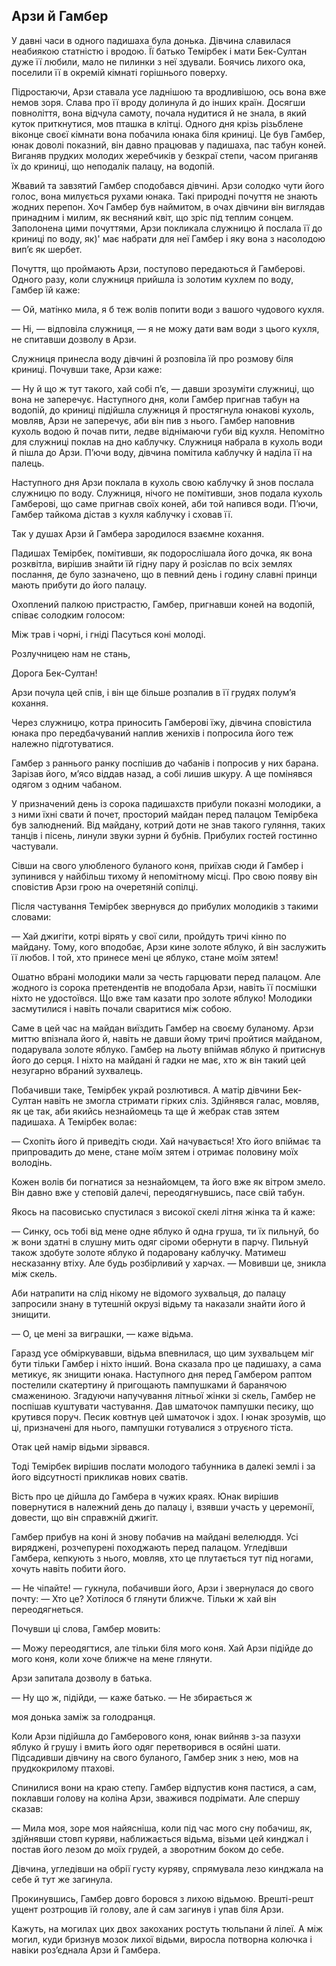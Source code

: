 ## Арзи й Гамбер

У давні часи в одного падишаха була донька. Дівчина славилася неабиякою статністю і вродою. Її батько Темірбек і мати Бек-Султан дуже її любили, мало не пилинки з неї здували. Боячись лихого ока, поселили її в окремій кімнаті горішнього поверху.

Підростаючи, Арзи ставала усе ладнішою та вродливішою, ось вона вже немов зоря. Слава про її вроду долинула й до інших країн. Досягши повноліття, вона відчула самоту, почала нудитися й не знала, в який куток приткнутися, мов пташка в клітці. Одного дня крізь різьблене віконце своєї кімнати вона побачила юнака біля криниці. Це був Гамбер, юнак доволі показний, він давно працював у падишаха, пас табун коней. Виганяв прудких молодих жеребчиків у безкраї степи, часом приганяв їх до криниці, що неподалік палацу, на водопій.

Жвавий та завзятий Гамбер сподобався дівчині. Арзи солодко чути його голос, вона милується рухами юнака. Такі природні почуття не знають жодних перепон. Хоч Гамбер був наймитом, в очах дівчини він виглядав принадним і милим, як весняний квіт, що зріс під теплим сонцем. Заполонена цими почуттями, Арзи покликала служницю й послала її до криниці по воду, як)' має набрати для неї Гамбер і яку вона з насолодою вип’є як шербет.

Почуття, що проймають Арзи, поступово передаються й Гамберові. Одного разу, коли служниця прийшла із золотим кухлем по воду, Гамбер їй каже:

— Ой, матінко мила, я б теж волів попити води з вашого чудового кухля.

— Ні, — відповіла служниця, — я не можу дати вам води з цього кухля, не спитавши дозволу в Арзи.

Служниця принесла воду дівчині й розповіла їй про розмову біля криниці. Почувши таке, Арзи каже:

— Ну й що ж тут такого, хай собі п’є, — давши зрозуміти служниці, що вона не заперечує. Наступного дня, коли Гамбер пригнав табун на водопій, до криниці підійшла служниця й простягнула юнакові кухоль, мовляв, Арзи не заперечує, аби він пив з нього. Гамбер наповнив кухоль водою й почав пити, ледве віднімаючи губи від кухля. Непомітно для служниці поклав на дно каблучку. Служниця набрала в кухоль води й пішла до Арзи. П’ючи воду, дівчина помітила каблучку й наділа її на палець.

Наступного дня Арзи поклала в кухоль свою каблучку й знов послала служницю по воду. Служниця, нічого не помітивши, знов подала кухоль Гамберові, що саме пригнав своїх коней, аби той напився води. П’ючи, Гамбер тайкома дістав з кухля каблучку і сховав її.

Так у душах Арзи й Гамбера зародилося взаємне кохання.

Падишах Темірбек, помітивши, як подорослішала його дочка, як вона розквітла, вирішив знайти їй гідну пару й розіслав по всіх землях послання, де було зазначено, що в певний день і годину славні принци мають прибути до його палацу.

Охоплений палкою пристрастю, Гамбер, пригнавши коней на водопій, співає солодким голосом:

Між трав і чорні, і гніді Пасуться коні молоді.

Розлучницею нам не стань,

Дорога Бек-Султан!

Арзи почула цей спів, і він ще більше розпалив в її грудях полум’я кохання.

Через служницю, котра приносить Гамберові їжу, дівчина сповістила юнака про передбачуваний наплив женихів і попросила його теж належно підготуватися.

Гамбер з раннього ранку поспішив до чабанів і попросив у них барана. Зарізав його, м’ясо віддав назад, а собі лишив шкуру. А ще помінявся одягом з одним чабаном.

У призначений день із сорока падишахств прибули показні молодики, а з ними їхні свати й почет, просторий майдан перед палацом Темірбека був залюднений. Від майдану, котрий доти не знав такого гуляння, таких танців і пісень, линули звуки зурни й бубнів. Прибулих гостей гостинно частували.

Сівши на свого улюбленого буланого коня, приїхав сюди й Гамбер і зупинився у найбільш тихому й непомітному місці. Про свою появу він сповістив Арзи грою на очеретяній сопілці.

Після частування Темірбек звернувся до прибулих молодиків з такими словами:

— Хай джигіти, котрі вірять у свої сили, пройдуть тричі кінно по майдану. Тому, кого вподобає, Арзи кине золоте яблуко, й він заслужить її любов. І той, хто принесе мені це яблуко, стане моїм зятем!

Ошатно вбрані молодики мали за честь гарцювати перед палацом. Але жодного із сорока претендентів не вподобала Арзи, навіть її посмішки ніхто не удостоївся. Що вже там казати про золоте яблуко! Молодики засмутилися і навіть почали сваритися між собою.

Саме в цей час на майдан виїздить Гамбер на своєму буланому. Арзи миттю впізнала його й, навіть не давши йому тричі пройтися майданом, подарувала золоте яблуко. Гамбер на льоту впіймав яблуко й притиснув його до серця. І ніхто на майдані й гадки не має, хто ж він такий цей незугарно вбраний зухвалець.

Побачивши таке, Темірбек украй розлютився. А матір дівчини Бек-Султан навіть не змогла стримати гірких сліз. Здійнявся галас, мовляв, як це так, аби якийсь незнайомець та ще й жебрак став зятем падишаха. А Темірбек волає:

— Схопіть його й приведіть сюди. Хай начувається! Хто його впіймає та припровадить до мене, стане моїм зятем і отримає половину моїх володінь.

Кожен волів би погнатися за незнайомцем, та його вже як вітром змело. Він давно вже у степовій далечі, переодягнувшись, пасе свій табун.

Якось на пасовисько спустилася з високої скелі літня жінка та й каже:

— Синку, ось тобі від мене одне яблуко й одна груша, ти їх пильнуй, бо ж вони здатні в слушну мить одяг сіроми обернути в парчу. Пильнуй також здобуте золоте яблуко й подаровану каблучку. Матимеш несказанну втіху. Але будь розбірливий у харчах. — Мовивши це, зникла між скель.

Аби натрапити на слід нікому не відомого зухвальця, до палацу запросили знану в тутешній окрузі відьму та наказали знайти його й знищити.

— О, це мені за виграшки, — каже відьма.

Гаразд усе обміркувавши, відьма впевнилася, що цим зухвальцем міг бути тільки Гамбер і ніхто інший. Вона сказала про це падишаху, а сама метикує, як знищити юнака. Наступного дня перед Гамбером раптом постелили скатертину й пригощають пампушками й баранячою смажениною. Згадуючи напучування літньої жінки зі скель, Гамбер не поспішав куштувати частування. Дав шматочок пампушки песику, що крутився поруч. Песик ковтнув цей шматочок і здох. І юнак зрозумів, що ці, призначені для нього, пампушки готувалися з отруєного тіста.

Отак цей намір відьми зірвався.

Тоді Темірбек вирішив послати молодого табунника в далекі землі і за його відсутності прикликав нових сватів.

Вість про це дійшла до Гамбера в чужих краях. Юнак вирішив повернутися в належний день до палацу і, взявши участь у церемонії, довести, що він справжній джигіт.

Гамбер прибув на коні й знову побачив на майдані велелюддя. Усі виряджені, розчепурені походжають перед палацом. Угледівши Гамбера, кепкують з нього, мовляв, хто це плутається тут під ногами, хочуть навіть побити його.

— Не чіпайте! — гукнула, побачивши його, Арзи і звернулася до свого почту: — Хто це? Хотілося б глянути ближче. Тільки ж хай він переодягнеться.

Почувши ці слова, Гамбер мовить:

— Можу переодягтися, але тільки біля мого коня. Хай Арзи підійде до мого коня, коли хоче ближче на мене глянути.

Арзи запитала дозволу в батька.

— Ну що ж, підійди, — каже батько. — Не збирається ж

моя донька заміж за голодранця.

Коли Арзи підійшла до Гамберового коня, юнак вийняв з-за пазухи яблуко й грушу і вмить його одяг перетворився в осяйні шати. Підсадивши дівчину на свого буланого, Гамбер зник з нею, мов на прудкокрилому птахові.

Спинилися вони на краю степу. Гамбер відпустив коня пастися, а сам, поклавши голову на коліна Арзи, зважився подрімати. Але спершу сказав:

— Мила моя, зоре моя найясніша, коли під час мого сну побачиш, як, здійнявши стовп куряви, наближається відьма, візьми цей кинджал і постав його лезом до моїх грудей, а зворотним боком до себе.

Дівчина, угледівши на обрії густу куряву, спрямувала лезо кинджала на себе й тут же загинула.

Прокинувшись, Гамбер довго боровся з лихою відьмою. Врешті-решт ущент розтрощив їй голову, але й сам загинув і упав біля Арзи.

Кажуть, на могилах цих двох закоханих ростуть тюльпани й лілеї. А між могил, куди бризнув мозок лихої відьми, виросла потворна колючка і навіки роз’єднала Арзи й Гамбера. 
